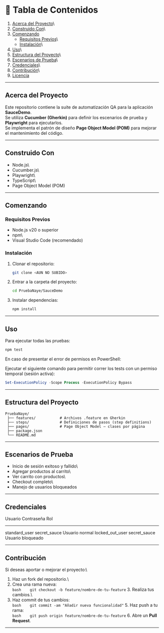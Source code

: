 # 📑 Tabla de Contenidos

1.  [Acerca del Proyecto](#acerca-del-proyecto)\
2.  [Construido Con](#construido-con)\
3.  [Comenzando](#comenzando)
    -   [Requisitos Previos](#requisitos-previos)\
    -   [Instalación](#instalación)\
4.  [Uso](#uso)\
5.  [Estructura del Proyecto](#estructura-del-proyecto)\
6.  [Escenarios de Prueba](#escenarios-de-prueba)\
7.  [Credenciales](#credenciales)\
8.  [Contribución](#contribución)\
9.  [Licencia](#licencia)

------------------------------------------------------------------------

## Acerca del Proyecto

Este repositorio contiene la suite de automatización QA para la
aplicación **SauceDemo**.\
Se utiliza **Cucumber (Gherkin)** para definir los escenarios de prueba
y **Playwright** para ejecutarlos.\
Se implementa el patrón de diseño **Page Object Model (POM)** para
mejorar el mantenimiento del código.

------------------------------------------------------------------------

## Construido Con

-   Node.js\
-   Cucumber.js\
-   Playwright\
-   TypeScript\
-   Page Object Model (POM)

------------------------------------------------------------------------

## Comenzando

### Requisitos Previos

-   Node.js v20 o superior
-   npm\
-   Visual Studio Code (recomendado)

### Instalación

1.  Clonar el repositorio:

    ``` bash
    git clone <AUN NO SUBIDO>
    ```

2.  Entrar a la carpeta del proyecto:

    ``` bash
    cd PruebaNaye/SauceDemo
    ```

3.  Instalar dependencias:

    ``` bash
    npm install
    ```

------------------------------------------------------------------------

## Uso

Para ejecutar todas las pruebas:

``` bash
npm test
```

En caso de presentar el error de permisos en PowerShell:

Ejecutar el siguiente comando para permitir correr los tests con un
permiso temporal (sesión activa):

``` powershell
Set-ExecutionPolicy -Scope Process -ExecutionPolicy Bypass
```

------------------------------------------------------------------------

## Estructura del Proyecto

    PruebaNaye/
     ├── features/           # Archivos .feature en Gherkin
     ├── steps/              # Definiciones de pasos (step definitions)
     ├── pages/              # Page Object Model — clases por página
     ├── package.json
     └── README.md

------------------------------------------------------------------------

## Escenarios de Prueba

-   Inicio de sesión exitoso y fallido\
-   Agregar productos al carrito\
-   Ver carrito con productos\
-   Checkout completo\
-   Manejo de usuarios bloqueados

------------------------------------------------------------------------

## Credenciales

  Usuario           Contraseña     Rol
  ----------------- -------------- -------------------
  standard_user     secret_sauce   Usuario normal
  locked_out_user   secret_sauce   Usuario bloqueado

------------------------------------------------------------------------

## Contribución

Si deseas aportar o mejorar el proyecto:\
1. Haz un fork del repositorio.\
2. Crea una rama nueva:\
`bash    git checkout -b feature/nombre-de-tu-feature` 3. Realiza tus
cambios.\
4. Haz commit de tus cambios:\
`bash    git commit -am "Añadir nueva funcionalidad"` 5. Haz push a tu
rama:\
`bash    git push origin feature/nombre-de-tu-feature` 6. Abre un **Pull
Request**.

------------------------------------------------------------------------

